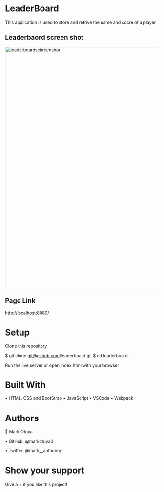 # LeaderBoard
This application is used to store and retrive the name and socre of a player 

## Leaderbaord screen shot
<img width="788" alt="leaderboardschreenshot" src="https://user-images.githubusercontent.com/22744775/181681593-1bbcebfc-b6ee-454d-b0e3-5bf4dc327b9b.PNG">

## Page Link 
http://localhost:8080/

# Setup
Clone this repository

$ git clone git@github.com/leaderboard.git
$ cd leaderboard

Run the live server or open index.html with your browser

# Built With

• HTML, CSS and BootStrap
• JavaScript
• VSCode
• Webpack


# Authors
👤 Mark Otuya

• GitHub: @markotuya0

• Twitter: @mark__anthonny


# Show your support
Give a ⭐️ if you like this project!

